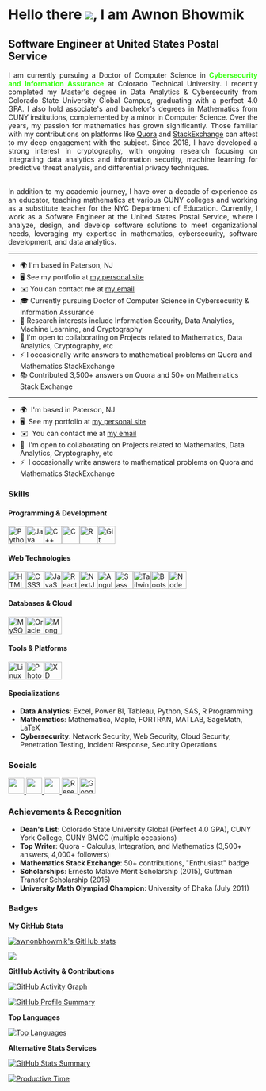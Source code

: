 # Hello there ![](https://user-images.githubusercontent.com/18350557/176309783-0785949b-9127-417c-8b55-ab5a4333674e.gif), I am Awnon Bhowmik

## Software Engineer at United States Postal Service

<div align="justify">
I am currently pursuing a Doctor of Computer Science in <span style="color:#39FF14"><b>Cybersecurity and Information Assurance</span></b> at Colorado Technical University. I recently completed my Master's degree in Data Analytics & Cybersecurity from Colorado State University Global Campus, graduating with a perfect 4.0 GPA. I also hold associate's and bachelor's degrees in Mathematics from CUNY institutions, complemented by a minor in Computer Science. Over the years, my passion for mathematics has grown significantly. Those familiar with my contributions on platforms like <a href="https://www.quora.com/profile/%E0%A6%85%E0%A6%A8%E0%A6%A8-%E0%A6%AD%E0%A7%8C%E0%A6%AE%E0%A6%BF%E0%A6%95-Awnon-Bhowmik">Quora</a> and <a href="https://math.stackexchange.com/users/515900/awnon-bhowmik">StackExchange</a> can attest to my deep engagement with the subject. Since 2018, I have developed a strong interest in cryptography, with ongoing research focusing on integrating data analytics and information security, machine learning for predictive threat analysis, and differential privacy techniques.
<br></br>
<p align="justify">
In addition to my academic journey, I have over a decade of experience as an educator, teaching mathematics at various CUNY colleges and working as a substitute teacher for the NYC Department of Education. Currently, I work as a Sofware Engineer at the United States Postal Service, where I analyze, design, and develop software solutions to meet organizational needs, leveraging my expertise in mathematics, cybersecurity, software development, and data analytics.
</p>
</div>

---

- 🌍 I'm based in Paterson, NJ
- 🖥️ See my portfolio at [my personal site](https://awnon.netlify.app/)
- ✉️ You can contact me at [my email](mailto:awnonbhowmik256@gmail.com)
- 🎓 Currently pursuing Doctor of Computer Science in Cybersecurity & Information Assurance
- 🔬 Research interests include Information Security, Data Analytics, Machine Learning, and Cryptography
- 🤝 I'm open to collaborating on Projects related to Mathematics, Data Analytics, Cryptography, etc
- ⚡ I occasionally write answers to mathematical problems on Quora and Mathematics StackExchange
- 📚 Contributed 3,500+ answers on Quora and 50+ on Mathematics Stack Exchange

---

- 🌍  I'm based in Paterson, NJ
- 🖥️  See my portfolio at [my personal site](https://awnon.netlify.app/)
- ✉️  You can contact me at [my email](mailto:awnonbhowmik256@gmail.com)
- 🤝  I'm open to collaborating on Projects related to Mathematics, Data Analytics, Cryptography, etc
- ⚡  I occasionally write answers to mathematical problems on Quora and Mathematics StackExchange

### Skills

#### Programming & Development

<p align="left">
<a href="https://www.python.org/" target="_blank" rel="noreferrer"><img src="https://raw.githubusercontent.com/danielcranney/readme-generator/main/public/icons/skills/python-colored.svg" width="36" height="36" alt="Python" /></a><a href="https://www.oracle.com/java/" target="_blank" rel="noreferrer"><img src="https://raw.githubusercontent.com/danielcranney/readme-generator/main/public/icons/skills/java-colored.svg" width="36" height="36" alt="Java" /></a><a href="https://docs.microsoft.com/en-us/cpp/?view=msvc-170" target="_blank" rel="noreferrer"><img src="https://raw.githubusercontent.com/danielcranney/readme-generator/main/public/icons/skills/cplusplus-colored.svg" width="36" height="36" alt="C++" /></a><a href="https://docs.microsoft.com/en-us/cpp/?view=msvc-170" target="_blank" rel="noreferrer"><img src="https://raw.githubusercontent.com/danielcranney/readme-generator/main/public/icons/skills/c-colored.svg" width="36" height="36" alt="C" /></a><a href="https://www.r-project.org/" target="_blank" rel="noreferrer"><img src="https://raw.githubusercontent.com/danielcranney/readme-generator/main/public/icons/skills/rlang-colored.svg" width="36" height="36" alt="R" /></a><a href="https://git-scm.com/" target="_blank" rel="noreferrer"><img src="https://raw.githubusercontent.com/danielcranney/readme-generator/main/public/icons/skills/git-colored.svg" width="36" height="36" alt="Git" /></a>
</p>

#### Web Technologies

<p align="left">
<a href="https://developer.mozilla.org/en-US/docs/Glossary/HTML5" target="_blank" rel="noreferrer"><img src="https://raw.githubusercontent.com/danielcranney/readme-generator/main/public/icons/skills/html5-colored.svg" width="36" height="36" alt="HTML5" /></a><a href="https://www.w3.org/TR/CSS/#css" target="_blank" rel="noreferrer"><img src="https://raw.githubusercontent.com/danielcranney/readme-generator/main/public/icons/skills/css3-colored.svg" width="36" height="36" alt="CSS3" /></a><a href="https://developer.mozilla.org/en-US/docs/Web/JavaScript" target="_blank" rel="noreferrer"><img src="https://raw.githubusercontent.com/danielcranney/readme-generator/main/public/icons/skills/javascript-colored.svg" width="36" height="36" alt="JavaScript" /></a><a href="https://reactjs.org/" target="_blank" rel="noreferrer"><img src="https://raw.githubusercontent.com/danielcranney/readme-generator/main/public/icons/skills/react-colored.svg" width="36" height="36" alt="React" /></a><a href="https://nextjs.org/docs" target="_blank" rel="noreferrer"><img src="https://cdn.jsdelivr.net/gh/devicons/devicon/icons/nextjs/nextjs-original.svg" width="36" height="36" alt="NextJs" /></a><a href="https://angular.io/" target="_blank" rel="noreferrer"><img src="https://raw.githubusercontent.com/danielcranney/readme-generator/main/public/icons/skills/angularjs-colored.svg" width="36" height="36" alt="Angular" /></a><a href="https://sass-lang.com/" target="_blank" rel="noreferrer"><img src="https://raw.githubusercontent.com/danielcranney/readme-generator/main/public/icons/skills/sass-colored.svg" width="36" height="36" alt="Sass" /></a><a href="https://tailwindcss.com/" target="_blank" rel="noreferrer"><img src="https://raw.githubusercontent.com/danielcranney/readme-generator/main/public/icons/skills/tailwindcss-colored.svg" width="36" height="36" alt="TailwindCSS" /></a><a href="https://getbootstrap.com/" target="_blank" rel="noreferrer"><img src="https://raw.githubusercontent.com/danielcranney/readme-generator/main/public/icons/skills/bootstrap-colored.svg" width="36" height="36" alt="Bootstrap" /></a><a href="https://nodejs.org/en/" target="_blank" rel="noreferrer"><img src="https://raw.githubusercontent.com/danielcranney/readme-generator/main/public/icons/skills/nodejs-colored.svg" width="36" height="36" alt="NodeJS" /></a>
</p>

#### Databases & Cloud

<p align="left">
<a href="https://www.mysql.com/" target="_blank" rel="noreferrer"><img src="https://raw.githubusercontent.com/danielcranney/readme-generator/main/public/icons/skills/mysql-colored.svg" width="36" height="36" alt="MySQL" /></a><a href="https://www.oracle.com/uk/index.html" target="_blank" rel="noreferrer"><img src="https://raw.githubusercontent.com/danielcranney/readme-generator/main/public/icons/skills/oracle-colored.svg" width="36" height="36" alt="Oracle" /></a><a href="https://www.mongodb.com/" target="_blank" rel="noreferrer"><img src="https://raw.githubusercontent.com/danielcranney/readme-generator/main/public/icons/skills/mongodb-colored.svg" width="36" height="36" alt="MongoDB" /></a>
</p>

#### Tools & Platforms

<p align="left">
<a href="https://www.linux.org" target="_blank" rel="noreferrer"><img src="https://raw.githubusercontent.com/danielcranney/readme-generator/main/public/icons/skills/linux-colored.svg" width="36" height="36" alt="Linux" /></a><a href="https://www.adobe.com/uk/products/photoshop.html" target="_blank" rel="noreferrer"><img src="https://raw.githubusercontent.com/danielcranney/readme-generator/main/public/icons/skills/photoshop-colored.svg" width="36" height="36" alt="Photoshop" /></a><a href="https://www.adobe.com/uk/products/xd.html" target="_blank" rel="noreferrer"><img src="https://raw.githubusercontent.com/danielcranney/readme-generator/main/public/icons/skills/xd-colored.svg" width="36" height="36" alt="XD" /></a>
</p>

#### Specializations

- **Data Analytics**: Excel, Power BI, Tableau, Python, SAS, R Programming
- **Mathematics**: Mathematica, Maple, FORTRAN, MATLAB, SageMath, LaTeX
- **Cybersecurity**: Network Security, Web Security, Cloud Security, Penetration Testing, Incident Response, Security Operations

### Socials

<p align="left"> 
<a href="https://www.github.com/awnonbhowmik" target="_blank" rel="noreferrer"> <picture> <source media="(prefers-color-scheme: dark)" srcset="https://raw.githubusercontent.com/danielcranney/readme-generator/main/public/icons/socials/github-dark.svg" /> <source media="(prefers-color-scheme: light)" srcset="https://raw.githubusercontent.com/danielcranney/readme-generator/main/public/icons/socials/github.svg" /> <img src="https://raw.githubusercontent.com/danielcranney/readme-generator/main/public/icons/socials/github.svg" width="32" height="32" /> </picture> </a> 
<a href="https://www.linkedin.com/in/awnon-bhowmik" target="_blank" rel="noreferrer"> <picture> <source media="(prefers-color-scheme: dark)" srcset="https://raw.githubusercontent.com/danielcranney/readme-generator/main/public/icons/socials/linkedin-dark.svg" /> <source media="(prefers-color-scheme: light)" srcset="https://raw.githubusercontent.com/danielcranney/readme-generator/main/public/icons/socials/linkedin.svg" /> <img src="https://raw.githubusercontent.com/danielcranney/readme-generator/main/public/icons/socials/linkedin.svg" width="32" height="32" /> </picture> </a> 
<a href="https://www.stackoverflow.com/users/11389756/awnon-bhowmik" target="_blank" rel="noreferrer"> <picture> <source media="(prefers-color-scheme: dark)" srcset="https://raw.githubusercontent.com/danielcranney/readme-generator/main/public/icons/socials/stackoverflow.svg" /> <source media="(prefers-color-scheme: light)" srcset="https://raw.githubusercontent.com/danielcranney/readme-generator/main/public/icons/socials/stackoverflow.svg" /> <img src="https://raw.githubusercontent.com/danielcranney/readme-generator/main/public/icons/socials/stackoverflow.svg" width="32" height="32" /> </picture> </a>
<a href="https://www.researchgate.net/profile/Awnon-Bhowmik" target="_blank" rel="noreferrer"> <img src="https://upload.wikimedia.org/wikipedia/commons/5/5e/ResearchGate_icon_SVG.svg" width="32" height="32" alt="ResearchGate" /> </a>
<a href="https://scholar.google.com/citations?user=nEdZAFkAAAAJ&hl=en" target="_blank" rel="noreferrer"> <img src="https://upload.wikimedia.org/wikipedia/commons/c/c7/Google_Scholar_logo.svg" width="32" height="32" alt="Google Scholar" /> </a>
</p>

### Achievements & Recognition

- **Dean's List**: Colorado State University Global (Perfect 4.0 GPA), CUNY York College, CUNY BMCC (multiple occasions)
- **Top Writer**: Quora - Calculus, Integration, and Mathematics (3,500+ answers, 4,000+ followers)
- **Mathematics Stack Exchange**: 50+ contributions, "Enthusiast" badge
- **Scholarships**: Ernesto Malave Merit Scholarship (2015), Guttman Transfer Scholarship (2015)
- **University Math Olympiad Champion**: University of Dhaka (July 2011)

### Badges

<b>My GitHub Stats</b>

<a href="http://www.github.com/awnonbhowmik"><img src="https://github-readme-stats.vercel.app/api?username=awnonbhowmik&show_icons=true&hide=&count_private=true&title_color=0891b2&text_color=ffffff&icon_color=0891b2&bg_color=1c1917&hide_border=true&show_icons=true&include_all_commits=true" alt="awnonbhowmik's GitHub stats" /></a>

<a href="http://www.github.com/awnonbhowmik"><img src="https://github-readme-streak-stats.herokuapp.com/?user=awnonbhowmik&stroke=ffffff&background=1c1917&ring=0891b2&fire=0891b2&currStreakNum=ffffff&currStreakLabel=0891b2&sideNums=ffffff&sideLabels=ffffff&dates=ffffff&hide_border=true" /></a>

<b>GitHub Activity & Contributions</b>

<a href="https://github.com/awnonbhowmik"><img src="https://github-readme-activity-graph.vercel.app/graph?username=awnonbhowmik&bg_color=1c1917&color=ffffff&line=0891b2&point=ffffff&area=true&hide_border=true" alt="GitHub Activity Graph" /></a>

<a href="https://github.com/awnonbhowmik"><img src="https://github-profile-summary-cards.vercel.app/api/cards/profile-details?username=awnonbhowmik&theme=github_dark" alt="GitHub Profile Summary" /></a>

<b>Top Languages</b>

<a href="https://github.com/awnonbhowmik"><img src="https://github-readme-stats.vercel.app/api/top-langs/?username=awnonbhowmik&langs_count=10&title_color=0891b2&text_color=ffffff&icon_color=0891b2&bg_color=1c1917&hide_border=true&locale=en&custom_title=Top%20Languages" alt="Top Languages" /></a>

<b>Alternative Stats Services</b>

<a href="https://github.com/awnonbhowmik"><img src="https://github-profile-summary-cards.vercel.app/api/cards/stats?username=awnonbhowmik&theme=github_dark" alt="GitHub Stats Summary" /></a>

<a href="https://github.com/awnonbhowmik"><img src="https://github-profile-summary-cards.vercel.app/api/cards/productive-time?username=awnonbhowmik&theme=github_dark&utcOffset=5" alt="Productive Time" /></a>
